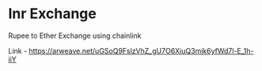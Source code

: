 
# Inr Exchange

Rupee to Ether Exchange using chainlink




Link - https://arweave.net/uGSoQ9FslzVhZ_gU7O6XiuQ3mik6yfWd7l-E_1h-iiY

